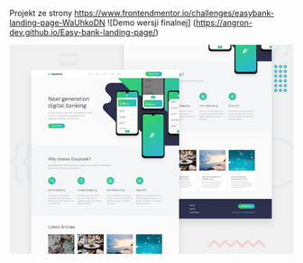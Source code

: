 Projekt ze strony https://www.frontendmentor.io/challenges/easybank-landing-page-WaUhkoDN
![Demo wersji finalnej] (https://angron-dev.github.io/Easy-bank-landing-page/)

 
![Design preview for the Easybank landing page coding challenge](./design/desktop-preview.jpg)

